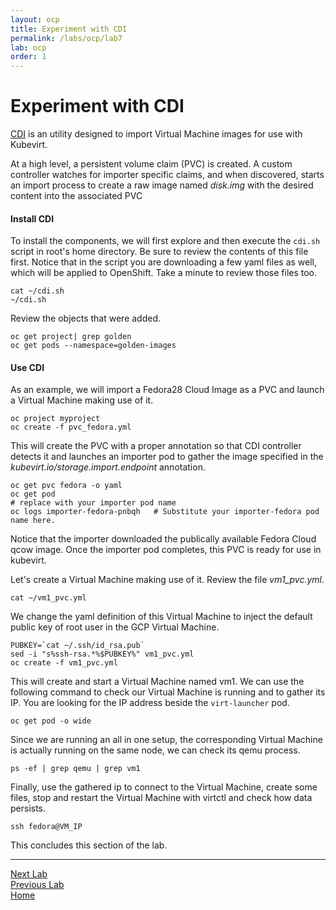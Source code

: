 ```yaml
---
layout: ocp
title: Experiment with CDI
permalink: /labs/ocp/lab7
lab: ocp
order: 1
---
```


# Experiment with CDI

[CDI](https://github.com/kubevirt/containerized-data-importer) is an utility designed to import Virtual Machine images for use with Kubevirt.

At a high level, a persistent volume claim (PVC) is created. A custom controller watches for importer specific claims, and when discovered, starts an import process to create a raw image named *disk.img* with the desired content into the associated PVC

#### Install CDI

To install the components, we will first explore and then execute the `cdi.sh` script in root's home directory. Be sure to review the contents of this file first. Notice that in the script you are downloading a few yaml files as well, which will be applied to OpenShift. Take a minute to review those files too.

```
cat ~/cdi.sh
~/cdi.sh
```

Review the objects that were added.

```
oc get project| grep golden
oc get pods --namespace=golden-images
```

#### Use CDI

As an example, we will import a Fedora28 Cloud Image as a PVC and launch a Virtual Machine making use of it.

```
oc project myproject
oc create -f pvc_fedora.yml
```

This will create the PVC with a proper annotation so that CDI controller detects it and launches an importer pod to gather the image specified in the *kubevirt.io/storage.import.endpoint* annotation.

```
oc get pvc fedora -o yaml
oc get pod
# replace with your importer pod name
oc logs importer-fedora-pnbqh   # Substitute your importer-fedora pod name here.
```

Notice that the importer downloaded the publically available Fedora Cloud qcow image. Once the importer pod completes, this PVC is ready for use in kubevirt.

Let's create a Virtual Machine making use of it. Review the file *vm1_pvc.yml*.

```
cat ~/vm1_pvc.yml
```

We change the yaml definition of this Virtual Machine to inject the default public key of root user in the GCP Virtual Machine.

```
PUBKEY=`cat ~/.ssh/id_rsa.pub`
sed -i "s%ssh-rsa.*%$PUBKEY%" vm1_pvc.yml
oc create -f vm1_pvc.yml
```

This will create and start a Virtual Machine named vm1. We can use the following command to check our Virtual Machine is running and to gather its IP. You are looking for the IP address beside the `virt-launcher` pod.

```
oc get pod -o wide
```

Since we are running an all in one setup, the corresponding Virtual Machine is actually running on the same node, we can check its qemu process.

```
ps -ef | grep qemu | grep vm1
```

Finally, use the gathered ip to connect to the Virtual Machine, create some files, stop and restart the Virtual Machine with virtctl and check how data persists.

```
ssh fedora@VM_IP
```

This concludes this section of the lab.

---

[Next Lab](../lab8/lab8.md)\
[Previous Lab](../lab6/lab6.md)\
[Home](../../../labs)
